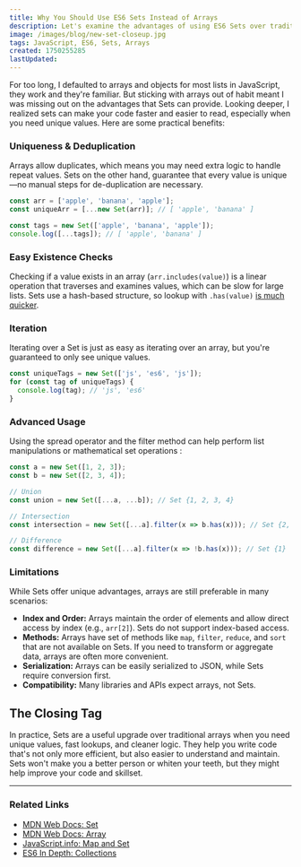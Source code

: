 ```yaml
---
title: Why You Should Use ES6 Sets Instead of Arrays
description: Let's examine the advantages of using ES6 Sets over traditional arrays for unique value storage, better performance, and cleaner code.
image: /images/blog/new-set-closeup.jpg
tags: JavaScript, ES6, Sets, Arrays
created: 1750255285
lastUpdated:
---
```


For too long, I defaulted to arrays and objects for most lists in JavaScript, they work and they're familiar. But sticking with arrays out of habit meant I was missing out on the advantages that Sets can provide. Looking deeper, I realized sets can make your code faster and easier to read, especially when you need unique values. Here are some practical benefits: 

### Uniqueness & Deduplication

Arrays allow duplicates, which means you may need extra logic to handle repeat values. Sets on the other hand, guarantee that every value is unique—no manual steps for de-duplication are necessary. 

```js
const arr = ['apple', 'banana', 'apple'];
const uniqueArr = [...new Set(arr)]; // [ 'apple', 'banana' ]

const tags = new Set(['apple', 'banana', 'apple']);
console.log([...tags]); // [ 'apple', 'banana' ]
```

### Easy Existence Checks

Checking if a value exists in an array (`arr.includes(value)`) is a linear operation that traverses and examines values, which can be slow for large lists. Sets use a hash-based structure, so lookup with `.has(value)` [is much quicker](https://github.com/anvaka/set-vs-object).

### Iteration

Iterating over a Set is just as easy as iterating over an array, but you're guaranteed to only see unique values.

```js
const uniqueTags = new Set(['js', 'es6', 'js']);
for (const tag of uniqueTags) {
  console.log(tag); // 'js', 'es6'
}
```

### Advanced Usage

Using the spread operator and the filter method can help perform list manipulations or mathematical set operations :

```js
const a = new Set([1, 2, 3]);
const b = new Set([2, 3, 4]);

// Union
const union = new Set([...a, ...b]); // Set {1, 2, 3, 4}

// Intersection
const intersection = new Set([...a].filter(x => b.has(x))); // Set {2, 3}

// Difference
const difference = new Set([...a].filter(x => !b.has(x))); // Set {1}
```

### Limitations

While Sets offer unique advantages, arrays are still preferable in many scenarios:
- **Index and Order:** Arrays maintain the order of elements and allow direct access by index (e.g., `arr[2]`). Sets do not support index-based access.
- **Methods:** Arrays have set of methods like `map`, `filter`, `reduce`, and `sort` that are not available on Sets. If you need to transform or aggregate data, arrays are often more convenient.
- **Serialization:** Arrays can be easily serialized to JSON, while Sets require conversion first.
- **Compatibility:** Many libraries and APIs expect arrays, not Sets.

## The Closing Tag

In practice, Sets are a useful upgrade over traditional arrays when you need unique values, fast lookups, and cleaner logic. They help you write code that's not only more efficient, but also easier to understand and maintain. Sets won't make you a better person or whiten your teeth, but they might help improve your code and skillset.

---

### Related Links
- [MDN Web Docs: Set](https://developer.mozilla.org/en-US/docs/Web/JavaScript/Reference/Global_Objects/Set)
- [MDN Web Docs: Array](https://developer.mozilla.org/en-US/docs/Web/JavaScript/Reference/Global_Objects/Array)
- [JavaScript.info: Map and Set](https://javascript.info/map-set)
- [ES6 In Depth: Collections](https://hacks.mozilla.org/2015/06/es6-in-depth-collections/)
